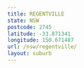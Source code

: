 ```yaml
---
title: REGENTVILLE
state: NSW
postcode: 2745
latitude: -33.871341
longitude: 150.671487
url: /nsw/regentville/
layout: suburb
---
```

